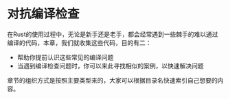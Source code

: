 # 对抗编译检查

在Rust的使用过程中，无论是新手还是老手，都会经常遇到一些棘手的难以通过编译的代码，本章，我们就收集这些代码，目的有二：
- 帮助你提前认识这些常见的编译问题
- 当遇到编译检查问题时，你可以来此寻找相似的案例，以快速解决问题

章节的组织方式是按照主要类型来的，大家可以根据目录名快速索引自己想要的内容。